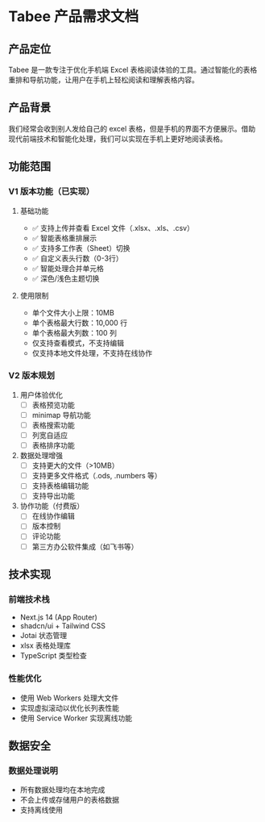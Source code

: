 # Tabee 产品需求文档

## 产品定位

Tabee 是一款专注于优化手机端 Excel 表格阅读体验的工具。通过智能化的表格重排和导航功能，让用户在手机上轻松阅读和理解表格内容。

## 产品背景

我们经常会收到别人发给自己的 excel 表格，但是手机的界面不方便展示。借助现代前端技术和智能化处理，我们可以实现在手机上更好地阅读表格。

## 功能范围

### V1 版本功能（已实现）

1. 基础功能
   - ✅ 支持上传并查看 Excel 文件（.xlsx、.xls、.csv）
   - ✅ 智能表格重排展示
   - ✅ 支持多工作表（Sheet）切换
   - ✅ 自定义表头行数（0-3行）
   - ✅ 智能处理合并单元格
   - ✅ 深色/浅色主题切换

2. 使用限制
   - 单个文件大小上限：10MB
   - 单个表格最大行数：10,000 行
   - 单个表格最大列数：100 列
   - 仅支持查看模式，不支持编辑
   - 仅支持本地文件处理，不支持在线协作

### V2 版本规划

1. 用户体验优化
   - [ ] 表格预览功能
   - [ ] minimap 导航功能
   - [ ] 表格搜索功能
   - [ ] 列宽自适应
   - [ ] 表格排序功能

2. 数据处理增强
   - [ ] 支持更大的文件（>10MB）
   - [ ] 支持更多文件格式（.ods, .numbers 等）
   - [ ] 支持表格编辑功能
   - [ ] 支持导出功能

3. 协作功能（付费版）
   - [ ] 在线协作编辑
   - [ ] 版本控制
   - [ ] 评论功能
   - [ ] 第三方办公软件集成（如飞书等）

## 技术实现

### 前端技术栈
- Next.js 14 (App Router)
- shadcn/ui + Tailwind CSS
- Jotai 状态管理
- xlsx 表格处理库
- TypeScript 类型检查

### 性能优化
- 使用 Web Workers 处理大文件
- 实现虚拟滚动以优化长列表性能
- 使用 Service Worker 实现离线功能

## 数据安全

### 数据处理说明
- 所有数据处理均在本地完成
- 不会上传或存储用户的表格数据
- 支持离线使用
